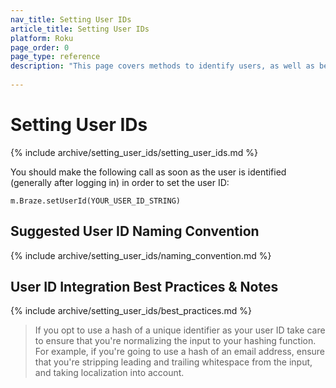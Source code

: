 ```yaml
---
nav_title: Setting User IDs
article_title: Setting User IDs
platform: Roku
page_order: 0
page_type: reference
description: "This page covers methods to identify users, as well as best practices and important considerations."
 
---
```


# Setting User IDs

{% include archive/setting_user_ids/setting_user_ids.md %}

You should make the following call as soon as the user is identified (generally after logging in) in order to set the user ID:

```
m.Braze.setUserId(YOUR_USER_ID_STRING)
```

## Suggested User ID Naming Convention

{% include archive/setting_user_ids/naming_convention.md %}

## User ID Integration Best Practices & Notes

{% include archive/setting_user_ids/best_practices.md %}

> If you opt to use a hash of a unique identifier as your user ID take care to ensure that you're normalizing the input to your hashing function. For example, if you're going to use a hash of an email address, ensure that you're stripping leading and trailing whitespace from the input, and taking localization into account.

[1]: {{site.baseurl}}/developer_guide/rest_api/user_data/#user-data
[2]: {{site.baseurl}}/api/endpoints/messaging/
